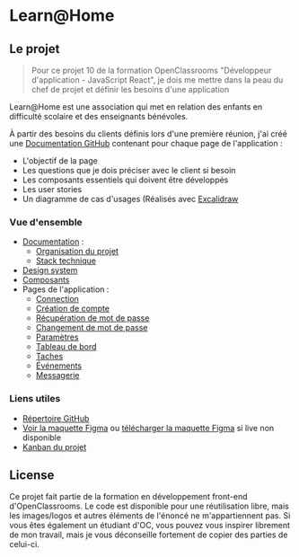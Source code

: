 # Learn@Home

## Le projet

> Pour ce projet 10 de la formation OpenClassrooms "Développeur d'application - JavaScript React", je dois me mettre dans la peau du chef de projet et définir les besoins d'une application

Learn@Home est une association qui met en relation des enfants en difficulté scolaire et des enseignants bénévoles.

À partir des besoins du clients définis lors d'une première réunion, j'ai créé une [Documentation GitHub](https://github.com/alexperronnet/openclassrooms-p10-learn-at-home/wiki) contenant pour chaque page de l'application :

* L'objectif de la page
* Les questions que je dois préciser avec le client si besoin
* Les composants essentiels qui doivent être développés
* Les user stories
* Un diagramme de cas d'usages (Réalisés avec [Excalidraw](https://excalidraw.com/)

### Vue d'ensemble

* [Documentation](https://github.com/alexperronnet/openclassrooms-p10-learn-at-home/wiki) :
  * [Organisation du projet](#organisation-du-projet)
  * [Stack technique](#stack-technique)
* [Design system](https://github.com/alexperronnet/openclassrooms-p10-learn-at-home/wiki/Design-System)
* [Composants](https://github.com/alexperronnet/openclassrooms-p10-learn-at-home/wiki/Composants)
* Pages de l'application :
  * [Connection](https://github.com/alexperronnet/openclassrooms-p10-learn-at-home/wiki/Page-connection)
  * [Création de compte](https://github.com/alexperronnet/openclassrooms-p10-learn-at-home/wiki/Page-cr%C3%A9ation-de-compte)
  * [Récupération de mot de passe](https://github.com/alexperronnet/openclassrooms-p10-learn-at-home/wiki/Page-r%C3%A9cup%C3%A9tation-de-mot-de-passe)
  * [Changement de mot de passe](https://github.com/alexperronnet/openclassrooms-p10-learn-at-home/wiki/Page-changement-de-mot-de-passe)
  * [Paramètres](https://github.com/alexperronnet/openclassrooms-p10-learn-at-home/wiki/Page-param%C3%A8tres)
  * [Tableau de bord](https://github.com/alexperronnet/openclassrooms-p10-learn-at-home/wiki/Page-dashboard)
  * [Taches](https://github.com/alexperronnet/openclassrooms-p10-learn-at-home/wiki/Page-t%C3%A2ches)
  * [Événements](https://github.com/alexperronnet/openclassrooms-p10-learn-at-home/wiki/Page-%C3%A9v%C3%A9nements)
  * [Messagerie](https://github.com/alexperronnet/openclassrooms-p10-learn-at-home/wiki/Page-messagerie)

### Liens utiles

* [Répertoire GitHub](https://github.com/alexperronnet/openclassrooms-p10-learn-at-home)
* [Voir la maquette Figma](https://www.figma.com/file/tXtRNrYypetIgy2uFL2Pxp/learn%40home?node-id=1%3A8&t=VHXG3GFoNwhRP5Xb-1) ou [télécharger la maquette Figma](NEEDFIX) si live non disponible
* [Kanban du projet](NEEDFIX)

## License

Ce projet fait partie de la formation en développement front-end d'OpenClassrooms. Le code est disponible pour une réutilisation libre, mais les images/logos et autres éléments de l'énoncé ne m'appartiennent pas. Si vous êtes également un étudiant d'OC, vous pouvez vous inspirer librement de mon travail, mais je vous déconseille fortement de copier des parties de celui-ci.

